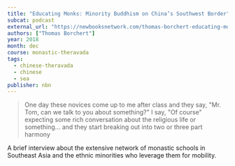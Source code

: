 ```yaml
---
title: "Educating Monks: Minority Buddhism on China’s Southwest Border"
subcat: podcast
external_url: "https://newbooksnetwork.com/thomas-borchert-educating-monks-minority-buddhism-on-chinas-southwest-border-u-hawaii-press-2017/"
authors: ["Thomas Borchert"]
year: 2018
month: dec
course: monastic-theravada
tags:
  - chinese-theravada
  - chinese
  - sea
publisher: nbn
---
```


> One day these novices come up to me after class and they say, "Mr. Tom, can we talk to you about something?" I say, "Of course" expecting some rich conversation about the religious life or something... and they start breaking out into two or three part harmony

A brief interview about the extensive network of monastic schools in Southeast Asia and the ethnic minorities who leverage them for mobility.
